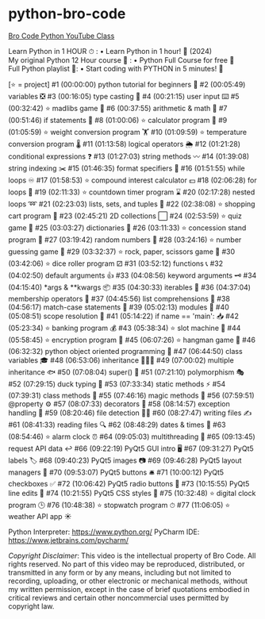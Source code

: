 # python-bro-code
[Bro Code Python YouTube Class](https://youtu.be/ix9cRaBkVe0?feature=shared)


Learn Python in 1 HOUR ⏱ :    • Learn Python in 1 hour! 🐍 (2024)  
My original Python 12 Hour course 🐍 :     • Python Full Course for free 🐍  
Full Python playlist 📃:    • Start coding with PYTHON in 5 minutes! 🐍  

[⭐ = project]
#1   (00:00:00) python tutorial for beginners 🐍
#2   (00:05:49) variables ❎
#3   (00:16:05) type casting 💱
#4   (00:21:15) user input ⌨️
#5   (00:32:42) ⭐ madlibs game 📖
#6   (00:37:55) arithmetic & math 📐
#7   (00:51:46) if statements 🤔
#8   (01:00:06) ⭐ calculator program 🧮
#9   (01:05:59) ⭐ weight conversion program 🏋️
#10 (01:09:59) ⭐ temperature conversion program 🌡️
#11 (01:13:58) logical operators 🌦️
#12 (01:21:28) conditional expressions ❓
#13 (01:27:03) string methods 〰️
#14 (01:39:08) string indexing ✂️
#15 (01:46:35) format specifiers 💬
#16 (01:51:55) while loops ♾️
#17 (01:58:53) ⭐ compound interest calculator 💵
#18 (02:06:28) for loops 🔁
#19 (02:11:33) ⭐ countdown timer program ⌛
#20 (02:17:28) nested loops ➿
#21 (02:23:03) lists, sets, and tuples 🍎
#22 (02:38:08) ⭐ shopping cart program 🛒
#23 (02:45:21) 2D collections ⬜
#24 (02:53:59) ⭐ quiz game 💯
#25 (03:03:27) dictionaries 📙
#26 (03:11:33) ⭐ concession stand program 🍿
#27 (03:19:42) random numbers 🎲
#28 (03:24:16) ⭐ number guessing game 🔢
#29 (03:32:37) ⭐ rock, paper, scissors game 🗿
#30 (03:42:06) ⭐ dice roller program ⚂
#31 (03:52:12) functions 📞
#32 (04:02:50) default arguments 👍
#33 (04:08:56) keyword arguments 🗝️
#34 (04:15:40) *args & **kwargs 📦
#35 (04:30:33) iterables 🔂
#36 (04:37:04) membership operators 🔎
#37 (04:45:56) list comprehensions 📃
#38 (04:56:17) match-case statements 📆
#39 (05:02:13) modules 📨
#40 (05:08:51) scope resolution 🔬
#41 (05:14:22) if name == 'main': 📥
#42 (05:23:34) ⭐ banking program 💰
#43 (05:38:34) ⭐ slot machine 🎰
#44 (05:58:45) ⭐ encryption program 🔐
#45 (06:07:26) ⭐ hangman game 🕺
#46 (06:32:32) python object oriented programming 🚗
#47 (06:44:50) class variables 🎓
#48 (06:53:06) inheritance 👨‍👦‍👦
#49 (07:00:02) multiple inheritance 🐟
#50 (07:08:04) super() 🔴
#51 (07:21:10) polymorphism 🎭
#52 (07:29:15) duck typing 🦆
#53 (07:33:34) static methods ⚡
#54 (07:39:31) class methods 🏫
#55 (07:46:16) magic methods 🌟
#56 (07:59:51) @property ⚙️
#57 (08:07:33) decorators 🎊
#58 (08:14:57) exception handling 🚦
#59 (08:20:46) file detection 🕵️‍♂️
#60 (08:27:47) writing files ✍
#61 (08:41:33) reading files 🔍
#62 (08:48:29) dates & times 📅
#63 (08:54:46) ⭐ alarm clock ⏰
#64 (09:05:03) multithreading 🧵
#65 (09:13:45) request API data ↩️
#66 (09:22:19) PyQt5 GUI intro 🖥️
#67 (09:31:27) PyQt5 labels 🏷️
#68 (09:40:23) PyQt5 images 📷
#69 (09:46:28) PyQt5 layout managers 🧲
#70 (09:53:07) PyQt5 buttons 🛎️
#71 (10:00:12) PyQt5 checkboxes ✅
#72 (10:06:42) PyQt5 radio buttons 🔘
#73 (10:15:55) PyQt5 line edits 💬
#74 (10:21:55) PyQt5 CSS styles 🎨
#75 (10:32:48) ⭐ digital clock program 🕒
#76 (10:48:38) ⭐ stopwatch program ⏱
#77 (11:06:05) ⭐ weather API app ☀️

Python Interpreter: https://www.python.org/
PyCharm IDE: https://www.jetbrains.com/pycharm/

*Copyright Disclaimer*:
This video is the intellectual property of Bro Code. All rights reserved. No part of this video may be reproduced, distributed, or transmitted in any form or by any means, including but not limited to recording, uploading, or other electronic or mechanical methods, without my written permission, except in the case of brief quotations embodied in critical reviews and certain other noncommercial uses permitted by copyright law.